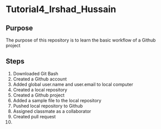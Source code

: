 # Tutorial4_Irshad_Hussain

## Purpose
The purpose of this repository is to learn the basic workflow of a Github project

## Steps
1. Downloaded Git Bash
2. Created a Github account
3. Added global user.name and user.email to local computer
4. Created a local repository
5. Created a Github project
6. Added a sample file to the local repository
7. Pushed local repository to Github
8. Assigned classmate as a collaborator
9. Created pull request
10. 
